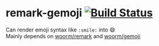 # remark-gemoji [![Build Status](https://img.shields.io/travis/jackycute/remark-gemoji.svg)](https://travis-ci.org/jackycute/remark-gemoji)

Can render emoji syntax like `:smile:` into 😄  
Mainly depends on [woorm/remark](https://github.com/wooorm/remark) and [woorm/gemoji](https://github.com/wooorm/gemoji)

